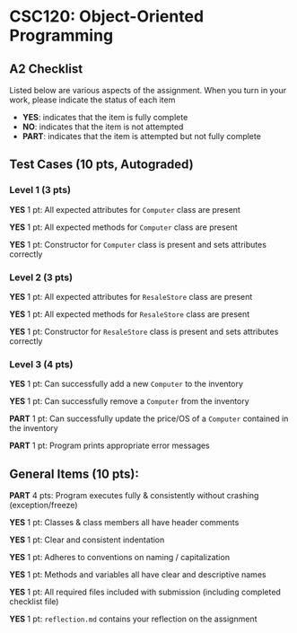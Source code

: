 # CSC120: Object-Oriented Programming
## A2 Checklist

Listed below are various aspects of the assignment.  When you turn in your work, please indicate the status of each item

- **YES**: indicates that the item is fully complete
- **NO**: indicates that the item is not attempted
- **PART**: indicates that the item is attempted but not fully complete

## Test Cases (10 pts, Autograded)

### Level 1 (3 pts)

**YES** 1 pt: All expected attributes for `Computer` class are present

**YES** 1 pt: All expected methods for `Computer` class are present

**YES** 1 pt: Constructor for `Computer` class is present and sets attributes correctly

### Level 2 (3 pts)

**YES** 1 pt: All expected attributes for `ResaleStore` class are present

**YES** 1 pt: All expected methods for `ResaleStore` class are present

**YES** 1 pt: Constructor for `ResaleStore` class is present and sets attributes correctly

### Level 3 (4 pts)

**YES** 1 pt: Can successfully add a new `Computer` to the inventory

**YES** 1 pt: Can successfully remove a `Computer` from the inventory

**PART** 1 pt: Can successfully update the price/OS of a `Computer` contained in the inventory

**PART** 1 pt: Program prints appropriate error messages

## General Items (10 pts):

**PART** 4 pts: Program executes fully & consistently without crashing (exception/freeze)

**YES** 1 pt: Classes & class members all have header comments

**YES** 1 pt: Clear and consistent indentation

**YES** 1 pt: Adheres to conventions on naming / capitalization

**YES** 1 pt: Methods and variables all have clear and descriptive names

**YES** 1 pt: All required files included with submission (including completed checklist file)

**YES** 1 pt: `reflection.md` contains your reflection on the assignment
